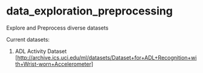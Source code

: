 # data_exploration_preprocessing

Explore and Preprocess diverse datasets  
  
  Current datasets:
  1. ADL Activity Dataset [http://archive.ics.uci.edu/ml/datasets/Dataset+for+ADL+Recognition+with+Wrist-worn+Accelerometer]
